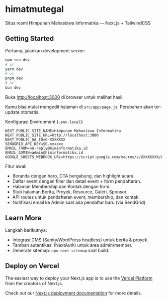 # himatmutegal

Situs resmi Himpunan Mahasiswa Informatika — Next.js + TailwindCSS

## Getting Started

Pertama, jalankan development server:

```bash
npm run dev
# or
yarn dev
# or
pnpm dev
# or
bun dev
```

Buka [http://localhost:3000](http://localhost:3000) di browser untuk melihat hasil.

Kamu bisa mulai mengedit halaman di `src/app/page.js`. Perubahan akan ter-update otomatis.

Konfigurasi Environment (`.env.local`):

```
NEXT_PUBLIC_SITE_NAME=Himpunan Mahasiswa Informatika
NEXT_PUBLIC_SITE_URL=http://localhost:3000
NEXT_PUBLIC_GA_ID=G-XXXXXXX
SENDGRID_API_KEY=SG.xxxxxx
EMAIL_FROM=no-reply@himinformatika.id
EMAIL_ADMIN=admin@himinformatika.id
GOOGLE_SHEETS_WEBHOOK_URL=https://script.google.com/macros/s/XXXXXXXX/exec
```

Fitur awal:
- Beranda dengan hero, CTA bergabung, dan highlight acara.
- Daftar event dengan filter dan detail event + form pendaftaran.
- Halaman Membership dan Kontak dengan form.
- Stub halaman Berita, Proyek, Resource, Galeri, Sponsor.
- API routes untuk pendaftaran event, membership, dan kontak.
- Notifikasi email ke Admin saat ada pendaftar baru (via SendGrid).

## Learn More

Langkah berikutnya:
- Integrasi CMS (Sanity/WordPress headless) untuk berita & proyek.
- Tambah autentikasi (NextAuth) untuk area admin/member.
- Generate sitemap: `npx next-sitemap` saat build.

## Deploy on Vercel

The easiest way to deploy your Next.js app is to use the [Vercel Platform](https://vercel.com/new?utm_medium=default-template&filter=next.js&utm_source=create-next-app&utm_campaign=create-next-app-readme) from the creators of Next.js.

Check out our [Next.js deployment documentation](https://nextjs.org/docs/app/building-your-application/deploying) for more details.
